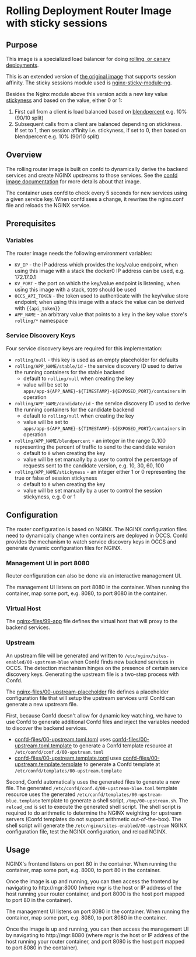 # Rolling Deployment Router Image with sticky sessions

## Purpose

This image is a specialized load balancer for doing [rolling, or canary deployments](http://martinfowler.com/bliki/CanaryRelease.html).

This is an extended version of <a href="https://github.com/oracle/docker-images/tree/master/ContainerCloud/images/rolling-router">the original image</a> that supports session affinity. The sticky sessions module used is <a href="https://bitbucket.org/nginx-goodies/nginx-sticky-module-ng">nginx-sticky-module-ng</a>.

Besides the Nginx module above this version adds a new key value <a href="https://github.com/mikarinneoracle/docker-images/blob/master/ContainerCloud/images/rolling-router/deploy_keyvalues.sh#L23">stickyness</a> and based on the value, either 0 or 1:

<ol>
<li>First call from a client is load balanced based on <a href="https://github.com/mikarinneoracle/docker-images/blob/master/ContainerCloud/images/rolling-router/deploy_keyvalues.sh#L19">blendpercent</a> e.g. 10% (90/10 split)</li>
<li>Subsequent calls from a client are balanced depending on stickiness.<br>
If set to 1, then session affinity i.e. stickyness, if set to 0, then based on blendpercent e.g. 10% (90/10 split)</li>
</ol>

## Overview

The rolling router image is built on confd to dynamically derive the backend services and create NGINX upstreams to those services. See the [confd image documentation](../confd/README.md) for more details about that image.

The container uses confd to check every 5 seconds for new services using a given service key. When confd sees a change, it rewrites the nginx.conf file and reloads the NGINX service.

## Prerequisites

### Variables

The router image needs the following environment variables:

* `KV_IP` - the IP address which provides the key/value endpoint, when using this image with a stack the docker0 IP address can be used, e.g. 172.17.0.1
* `KV_PORT` - the port on which the key/value endpoint is listening, when using this image with a stack, `9109` should be used
* `OCCS_API_TOKEN` - the token used to authenticate with the key/value store endpoint; when using this image with a stack the value can be derived with `{{api_token}}`
* `APP_NAME` - an arbitrary value that points to a key in the key value store's `rolling/*` namespace

### Service Discovery Keys

Four service discovery keys are required for this implementation:

* `rolling/null` - this key is used as an empty placeholder for defaults
* `rolling/APP_NAME/stable/id` - the service discovery ID used to derive the running containers for the stable backend
  * default to `rolling/null` when creating the key
  * value will be set to `apps/app-${APP_NAME}-${TIMESTAMP}-${EXPOSED_PORT}/containers` in operation
* `rolling/APP_NAME/candidate/id` - the service discovery ID used to derive the running containers for the candidate backend
  * default to `rolling/null` when creating the key
  * value will be set to `apps/app-${APP_NAME}-${TIMESTAMP}-${EXPOSED_PORT}/containers` in operation
* `rolling/APP_NAME/blendpercent` - an integer in the range 0..100 representing the percent of traffic to send to the candidate version
  * default to `0` when creating the key
  * value will be set manually by a user to control the percentage of requests sent to the candidate version, e.g. 10, 30, 60, 100
* `rolling/APP_NAME/stickyness` - an integer either 1 or 0 representing the true or false of session stickyness
  * default to `0` when creating the key
  * value will be set manually by a user to control the session stickyness, e.g. 0 or 1

## Configuration

The router configuration is based on NGINX. The NGINX configuration files need to dynamically change when containers are deployed in OCCS. Confd provides the mechanism to watch service discovery keys in OCCS and generate dynamic configuration files for NGINX.

### Management UI in port 8080

Router configuration can also be done via an interactive management UI.

The management UI listens on port 8080 in the container. When running the container, map some port, e.g. 8080, to port 8080 in the container.

### Virtual Host

The [nginx-files/99-app](./nginx-files/99-app) file defines the virtual host that will proxy to the backend services.

### Upstream

An upstream file will be generated and written to `/etc/nginx/sites-enabled/00-upstream-blue` when Confd finds new backend services in OCCS. The detection mechanism hinges on the presence of certain service discovery keys. Generating the upstream file is a two-step process with Confd.

The [nginx-files/00-upstream-placeholder](./nginx-files/00-upstream-placeholder) file defines a placeholder configuration file that will setup the upstream services until Confd can generate a new upstream file.

First, because Confd doesn't allow for dynamic key watching, we have to use Confd to generate additional Confd files and inject the variables needed to discover the backend services.

* [confd-files/00-upstream.toml.toml](./confd-files/00-upstream.toml.toml) uses [confd-files/00-upstream.toml.template](./confd-files/00-upstream.toml.template) to generate a Confd template resource at `/etc/confd/conf.d/00-upstream.toml`
* [confd-files/00-upstream.template.toml](./confd-files/00-upstream.template.toml) uses [confd-files/00-upstream.template.template](./confd-files/00-upstream.template.template) to generate a Confd template at `/etc/confd/templates/00-upstream.template`

Second, Confd automatically uses the generated files to generate a new file. The generated `/etc/confd/conf.d/00-upstream-blue.toml` template resource uses the generated `/etc/confd/templates/00-upstream-blue.template` template to generate a shell script, `/tmp/00-upstream.sh`. The `reload_cmd` is set to execute the generated shell script. The shell script is required to do arithmetic to determine the NGINX weighting for upstream servers (Confd templates do not support arithmetic out-of-the-box). The shell script will generate the `/etc/nginx/sites-enabled/00-upstream` NGINX configuration file, test the NGINX configuration, and reload NGINX.

## Usage

NGINX's frontend listens on port 80 in the container. When running the container, map some port, e.g. 8000, to port 80 in the container.

Once the image is up and running, you can then access the frontend by navigating to http://mgr:8000 (where *mgr* is the host or IP address of the host running your router container, and port 8000 is the host port mapped to port 80 in the container).

The management UI listens on port 8080 in the container. When running the container, map some port, e.g. 8080, to port 8080 in the container.

Once the image is up and running, you can then access the management UI by navigating to http://mgr:8080 (where *mgr* is the host or IP address of the host running your router container, and port 8080 is the host port mapped to port 8080 in the container).

